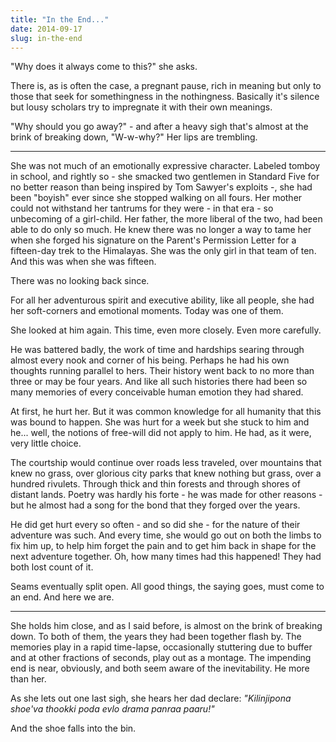 ```yaml
---
title: "In the End..."
date: 2014-09-17
slug: in-the-end
---
```

"Why does it always come to this?" she asks.

There is, as is often the case, a pregnant pause, rich in meaning but only to those that seek for somethingness in the nothingness. Basically it's silence but lousy scholars try to impregnate it with their own meanings.

"Why should you go away?" - and after a heavy sigh that's almost at the brink of breaking down, "W-w-why?" Her lips are trembling.

* * *

She was not much of an emotionally expressive character. Labeled tomboy in school, and rightly so - she smacked two gentlemen in Standard Five for no better reason than being inspired by Tom Sawyer's exploits -, she had been "boyish" ever since she stopped walking on all fours. Her mother could not withstand her tantrums for they were - in that era - so unbecoming of a girl-child. Her father, the more liberal of the two, had been able to do only so much. He knew there was no longer a way to tame her when she forged his signature on the Parent's Permission Letter for a fifteen-day trek to the Himalayas. She was the only girl in that team of ten. And this was when she was fifteen.

There was no looking back since.

For all her adventurous spirit and executive ability, like all people, she had her soft-corners and emotional moments. Today was one of them.

She looked at him again. This time, even more closely. Even more carefully.

He was battered badly, the work of time and hardships searing through almost every nook and corner of his being. Perhaps he had his own thoughts running parallel to hers. Their history went back to no more than three or may be four years. And like all such histories there had been so many memories of every conceivable human emotion they had shared.

At first, he hurt her. But it was common knowledge for all humanity that this was bound to happen. She was hurt for a week but she stuck to him and he... well, the notions of free-will did not apply to him. He had, as it were, very little choice.

The courtship would continue over roads less traveled, over mountains that knew no grass, over glorious city parks that knew nothing but grass, over a hundred rivulets. Through thick and thin forests and through shores of distant lands. Poetry was hardly his forte - he was made for other reasons - but he almost had a song for the bond that they forged over the years.

He did get hurt every so often - and so did she - for the nature of their adventure was such. And every time, she would go out on both the limbs to fix him up, to help him forget the pain and to get him back in shape for the next adventure together. Oh, how many times had this happened! They had both lost count of it. 

Seams eventually split open. All good things, the saying goes, must come to an end. And here we are.

* * *

She holds him close, and as I said before, is almost on the brink of breaking down. To both of them, the years they had been together flash by. The memories play in a rapid time-lapse, occasionally stuttering due to buffer and at other fractions of seconds, play out as a montage. The impending end is near, obviously, and both seem aware of the inevitability. He more than her.

As she lets out one last sigh, she hears her dad declare: _"Kilinjipona shoe'va thookki poda evlo drama panraa paaru!"_

And the shoe falls into the bin.
